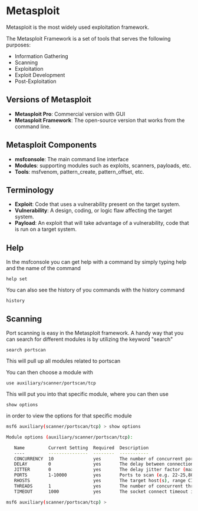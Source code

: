 # Metasploit

Metasploit is the most widely used exploitation framework. 

The Metasploit Framework is a set of tools that serves the following purposes: 
- Information Gathering
- Scanning
- Exploitation
- Exploit Development
- Post-Exploitation

## Versions of Metasploit
- **Metasploit Pro**: Commercial version with GUI
- **Metasploit Framework**: The open-source version that works from the command line.


## Metasploit Components
- **msfconsole**: The main command line interface
- **Modules**: supporting modules such as exploits, scanners, payloads, etc.
- **Tools**: msfvenom, pattern_create, pattern_offset, etc.


## Terminology

- **Exploit**: Code that uses a vulnerability present on the target system.
- **Vulnerability**: A design, coding, or logic flaw affecting the target system.
- **Payload**: An exploit that will take advantage of a vulnerability, code that is run on a target system.


## Help
In the msfconsole you can get help with a command by simply typing help and the name of the command

`help set` 

You can also see the history of you commands with the history command

`history`

## Scanning

Port scanning is easy in the Metasploit framework. A handy way that you can search for different modules 
is by utilizing the keyword "search" 

`search portscan`

This will pull up all modules related to portscan

You can then choose a module with 

`use auxiliary/scanner/portscan/tcp`

This will put you into that specific module, where you can then use

`show options` 

in order to view the options for that specific module

```bash
msf6 auxiliary(scanner/portscan/tcp) > show options

Module options (auxiliary/scanner/portscan/tcp):

   Name         Current Setting  Required  Description
   ----         ---------------  --------  -----------
   CONCURRENCY  10               yes       The number of concurrent ports to check per host
   DELAY        0                yes       The delay between connections, per thread, in milliseconds
   JITTER       0                yes       The delay jitter factor (maximum value by which to +/- DELAY) in milliseconds.
   PORTS        1-10000          yes       Ports to scan (e.g. 22-25,80,110-900)
   RHOSTS                        yes       The target host(s), range CIDR identifier, or hosts file with syntax 'file:'
   THREADS      1                yes       The number of concurrent threads (max one per host)
   TIMEOUT      1000             yes       The socket connect timeout in milliseconds

msf6 auxiliary(scanner/portscan/tcp) >  
```

